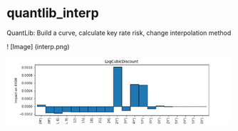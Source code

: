 # quantlib_interp
QuantLib: Build a curve, calculate key rate risk, change interpolation method


! [Image]
(interp.png)


<img src='interp.png'/>